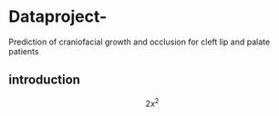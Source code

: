 # Dataproject-
Prediction of craniofacial growth and occlusion for cleft lip and palate patients

## introduction


$$ 2x^2$$
